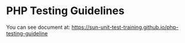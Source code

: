 # PHP Testing Guidelines

You can see document at: https://sun-unit-test-training.github.io/php-testing-guideline
